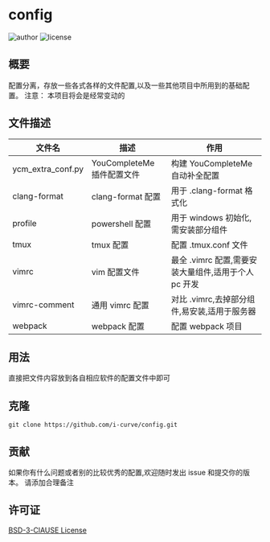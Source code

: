 # config

![author](https://img.shields.io/badge/author-i--curve-brightgreen) ![license](https://img.shields.io/badge/license-BSD--3-brightgreen)

## 概要

配置分离，存放一些各式各样的文件配置,以及一些其他项目中所用到的基础配置。
注意： 本项目将会是经常变动的

## 文件描述

| 文件名            | 描述                       | 作用                                                 |
| ----------------- | -------------------------- | ---------------------------------------------------- |
| ycm_extra_conf.py | YouCompleteMe 插件配置文件 | 构建 YouCompleteMe 自动补全配置                      |
| clang-format      | clang-format 配置          | 用于 .clang-format 格式化                            |
| profile           | powershell 配置            | 用于 windows 初始化,需安装部分组件                   |
| tmux              | tmux 配置                  | 配置 .tmux.conf 文件                                 |
| vimrc             | vim 配置文件               | 最全 .vimrc 配置,需要安装大量组件,适用于个人 pc 开发 |
| vimrc-comment     | 通用 vimrc 配置            | 对比 .vimrc,去掉部分组件,易安装,适用于服务器         |
| webpack           | webpack 配置               | 配置 webpack 项目                                    |

## 用法

直接把文件内容放到各自相应软件的配置文件中即可

## 克隆

```git
git clone https://github.com/i-curve/config.git
```

## 贡献

如果你有什么问题或者别的比较优秀的配置,欢迎随时发出 issue 和提交你的版本。
请添加合理备注

## 许可证

[BSD-3-ClAUSE License](LICENSE)
